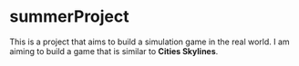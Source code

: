 # summerProject

<p>This is a project that aims to build a simulation game in the real world. I am aiming to build a game that is similar to <b>Cities Skylines</b>.</p>
